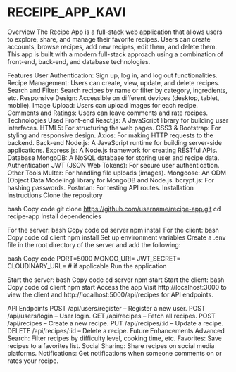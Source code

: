 # RECEIPE_APP_KAVI
Overview
The Recipe App is a full-stack web application that allows users to explore, share, and manage their favorite recipes. Users can create accounts, browse recipes, add new recipes, edit them, and delete them. This app is built with a modern full-stack approach using a combination of front-end, back-end, and database technologies.

Features
User Authentication: Sign up, log in, and log out functionalities.
Recipe Management: Users can create, view, update, and delete recipes.
Search and Filter: Search recipes by name or filter by category, ingredients, etc.
Responsive Design: Accessible on different devices (desktop, tablet, mobile).
Image Upload: Users can upload images for each recipe.
Comments and Ratings: Users can leave comments and rate recipes.
Technologies Used
Front-end
React.js: A JavaScript library for building user interfaces.
HTML5: For structuring the web pages.
CSS3 & Bootstrap: For styling and responsive design.
Axios: For making HTTP requests to the backend.
Back-end
Node.js: A JavaScript runtime for building server-side applications.
Express.js: A Node.js framework for creating RESTful APIs.
Database
MongoDB: A NoSQL database for storing user and recipe data.
Authentication
JWT (JSON Web Tokens): For secure user authentication.
Other Tools
Multer: For handling file uploads (images).
Mongoose: An ODM (Object Data Modeling) library for MongoDB and Node.js.
bcrypt.js: For hashing passwords.
Postman: For testing API routes.
Installation Instructions
Clone the repository

bash
Copy code
git clone https://github.com/username/recipe-app.git
cd recipe-app
Install dependencies

For the server:
bash
Copy code
cd server
npm install
For the client:
bash
Copy code
cd client
npm install
Set up environment variables Create a .env file in the root directory of the server and add the following:

bash
Copy code
PORT=5000
MONGO_URI=<Your MongoDB connection string>
JWT_SECRET=<Your JWT Secret>
CLOUDINARY_URL=<Your Cloudinary URL for image uploads> # if applicable
Run the application

Start the server:
bash
Copy code
cd server
npm start
Start the client:
bash
Copy code
cd client
npm start
Access the app
Visit http://localhost:3000 to view the client and http://localhost:5000/api/recipes for API endpoints.

API Endpoints
POST /api/users/register – Register a new user.
POST /api/users/login – User login.
GET /api/recipes – Fetch all recipes.
POST /api/recipes – Create a new recipe.
PUT /api/recipes/:id – Update a recipe.
DELETE /api/recipes/:id – Delete a recipe.
Future Enhancements
Advanced Search: Filter recipes by difficulty level, cooking time, etc.
Favorites: Save recipes to a favorites list.
Social Sharing: Share recipes on social media platforms.
Notifications: Get notifications when someone comments on or rates your recipe.
